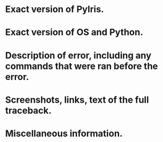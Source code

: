# Exact version of PyIris.

# Exact version of OS and Python.

# Description of error, including any commands that were ran before the error.

# Screenshots, links, text of the full traceback.

# Miscellaneous information.
